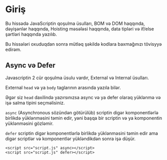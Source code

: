 # Giriş

Bu hissədə JavaScriptin qoşulma üsulları, BOM və DOM haqqında, dəyişənlər haqqında, Hoisting məsələsi haqqında, data tipləri və if/else şərtləri haqqında yazılıb.

Bu hissələri oxuduqdan sonra mütləq şəkildə kodlara baxmağınızı tövisyyə edirəm.

## Async və Defer

Javascriptin 2 cür qoşulma üsulu vardır, External və Internal üsulları.

External ``head`` və ya ``body`` taglarının arasında yazıla bilər. 

Əgər siz ``head`` daxilində yazırsınızsa async və ya defer olaraq yüklənmə və işə salma tipini seçməlisiniz.

``async`` (Asynchronous sözündən götürülüb) scriptin digər komponentlərlə birlikdə yüklənməsini təmin edir, yəni başqa bir scriptin və ya komponentin yüklənməsini gözləmir.

``defer`` scriptin digər komponentlərlə birlikdə yüklənməsini təmin edir ama digər scriptlər və komponentlər yükləndikdən sonra işə düşür.

``<script src="script.js" async></script>``  
``<script src="script.js" defer></script>``